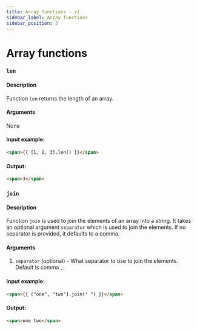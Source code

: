 ```yaml
---
title: Array functions - v1
sidebar_label: Array functions
sidebar_position: 3
---
```


# Array functions

### `len`

#### Description
Function `len` returns the length of an array.

#### Arguments
None

#### Input example:
```html
<span>{{ [1, 2, 3].len() }}</span>
```

#### Output:
```html
<span>3</span>
```

### `join`

#### Description
Function `join` is used to join the elements of an array into a string. It takes an optional argument `separator` which is used to join the elements. If no separator is provided, it defaults to a comma.

#### Arguments
1. `separator` (optional) - What separator to use to join the elements. Default is comma `,`.

#### Input example:
```html
<span>{{ ["one", "two"].join(" ") }}</span>
```

#### Output:
```html
<span>one two</span>
```

